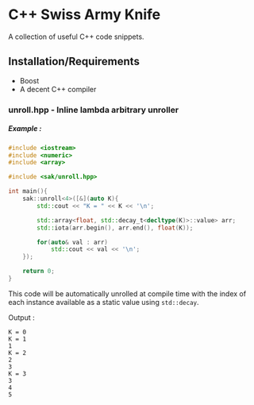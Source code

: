 # C++ Swiss Army Knife

A collection of useful C++ code snippets.

## Installation/Requirements

-	Boost
-	A decent C++ compiler

### unroll.hpp - Inline lambda arbitrary unroller

##### Example :

```C++
#include <iostream>
#include <numeric>
#include <array>

#include <sak/unroll.hpp>

int main(){
	sak::unroll<4>([&](auto K){
		std::cout << "K = " << K << '\n';

		std::array<float, std::decay_t<decltype(K)>::value> arr;
		std::iota(arr.begin(), arr.end(), float(K));

		for(auto& val : arr)
			std::cout << val << '\n';
	});

	return 0;
}
```

This code will be automatically unrolled at compile time with the index of each instance available as a static value using `std::decay`.

Output :

```
K = 0
K = 1
1
K = 2
2
3
K = 3
3
4
5
```
